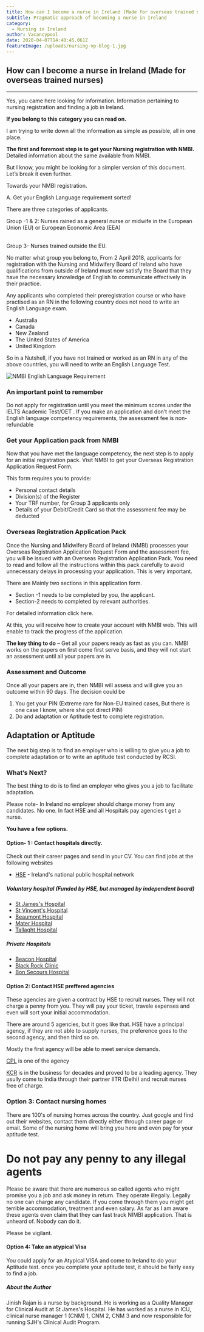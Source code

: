```yaml
---
title: How can I become a nurse in Ireland (Made for overseas trained nurses)
subtitle: Pragmatic approach of becoming a nurse in Ireland
category:
  - Nursing in Ireland
author: Vacancypool
date: 2020-04-07T14:40:45.061Z
featureImage: /uploads/nursing-vp-blog-1.jpg
---
```

## How can I become a nurse in Ireland (Made for overseas trained nurses)

- - -

Yes, you came here looking for information. Information pertaining to nursing registration and finding a job in Ireland.

**If you belong to this category you can read on.**

I am trying to write down all the information as simple as possible, all in one place.

**The first and foremost step is to get your Nursing registration with NMBI.**  Detailed information about the same available from NMBI.

But I know, you might be looking for a simpler version of this document. Let’s break it even further.

Towards your NMBI registration.

A. Get your English Language requirement sorted!

There are three categories of applicants.

Group -1 & 2: Nurses rained as a general nurse or midwife in the European Union (EU) or European Economic Area (EEA)

\
Group 3- Nurses trained outside the EU.

No matter what group you belong to, From 2 April 2018, applicants for registration with the Nursing and Midwifery Board of Ireland who have qualifications from outside of Ireland must now satisfy the Board that they have the necessary knowledge of English to communicate effectively in their practice.

Any applicants who completed their preregistration course or who have practised as an RN in the following country does not need to write an English Language exam.

* Australia
* Canada
* New Zealand 
* The United States of America
* United Kingdom

So in a Nutshell, if you have not trained or worked as an RN in any of the above countries, you will need to write an English Language Test.

![NMBI English Language Requirement](/uploads/english-language.jpg "Updated English Language Requirement for Nurses in Ireland")

### An important point to remember

Do not apply for registration until you meet the minimum scores under the IELTS Academic Test/OET . If you make an application and don’t meet the English language competency requirements, the assessment fee is non-refundable

### Get your Application pack from NMBI

Now that you have met the language competency, the next step is to apply for an initial registration pack. Visit  NMBI to get your Overseas Registration Application Request Form.

This form requires you to provide:

* Personal contact details
* Division(s) of the Register
* Your TRF number, for Group 3 applicants only
* Details of your Debit/Credit Card so that the assessment fee may be deducted 

### Overseas Registration Application Pack

Once the Nursing and Midwifery Board of Ireland (NMBI) processes your Overseas Registration Application Request Form and the assessment fee, you will be issued with an Overseas Registration Application Pack. You need to read and follow all the instructions within this pack carefully to avoid unnecessary delays in processing your application. This is very important.

There are Mainly two sections in this application form.

* Section -1 needs to be completed by you, the applicant.
* Section-2 needs to completed by relevant authorities. 

For detailed information click here.

At this, you will receive how to create your account with NMBI web. This will enable to track the progress of the application.

**The key thing to do** – Get all your papers ready as fast as you can. NMBI works on the papers on first come first serve basis, and they will not start an assessment until all your papers are in. 

### Assessment and Outcome

Once all your papers are in, then NMBI will assess and will give you an outcome within 90 days. The decision could be

1. You get your PIN (Extreme rare for Non-EU trained cases, But there is one case I know, where she got direct PIN)
2. Do and adaptation or Aptitude test to complete registration.

## Adaptation or Aptitude

   The next big step is to find an employer who is willing to give you a job to complete adaptation or to write an aptitude test conducted by RCSI. 

### What’s Next?

The best thing to do is to find an employer who gives you a job to facilitate adaptation. 

Please note- In Ireland no employer should charge money from any candidates.  No one. In fact HSE and all Hospitals pay agencies t get a nurse.  

**You have a few options.** 

#### Option- 1 : Contact hospitals directly.

Check out their career pages and send in your CV. You can find jobs at the following websites

* [HSE](https://www.hse.ie/eng/staff/jobs/job-search/) - Ireland's national public hospital network

##### Voluntary hospital (Funded by HSE, but managed by independent board)

* [St James's Hospital](http://www.stjames.ie/Careers/)
* [St Vincent's Hospital](https://www.stvincents.ie/careers/)
* [Beaumont Hospital](http://www.beaumont.ie/vacancies)
* [Mater Hospital](https://www.mater.ie/healthcare-professionals/job-opportunities/)
* [Tallaght Hospital](https://www.tuh.ie/Careers-Education/)

##### Private Hospitals

* [Beacon Hospital](https://www.beaconhospital.ie/careers/)
* [Black Rock Clinic](https://www.blackrock-clinic.ie/about-blackrock-clinic/careers/)
* [Bon Secours Hospital](https://www.bonsecours.ie/careers)

#### Option 2: Contact HSE preffered agencies

These agencies are given a contract by HSE to recruit nurses. They will not charge a penny from you. They will pay your ticket, travele expenses and even will sort your initial accommodation.

There are around 5 agencies, but it goes like that.  HSE have a principal agency, if they are not able to supply nurses, the preference goes to the second agency, and then third so on. 

Mostly the first agency will be able to meet service demands. 

[CPL](https://cplhealthcare.com/nursing-jobs/) is one of the agency

[KCR](https://kcr.ie/) is in the business for decades and proved to be a leading agency. They usully come to India through their partner IITR (Delhi) and recruit nurses free of charge. 

### Option 3: Contact nursing homes

There are 100's of nursing homes across the country. Just google and find out their websites, contact them directly either through career page or email.  Some of the nursing home will bring you here and even pay for your aptitude test.

# Do not pay any penny  to any  illegal agents

Please be aware that there are numerous so called agents who might promise you a job and ask money in return. They operate illegally. Legally no one can charge any candidate. If you come through them you might get terrible accommodation, treatment and even salary. As far as I am aware these agents even claim that they can fast track NIMBI application. That is unheard of. Nobody can do it. 

Please be vigilant. 

#### Option 4: Take an atypical Visa

You could apply for an Atypical VISA and come to Ireland to do your Aptitude test. once you complete your aptitude test, it should be fairly easy to find a job. 

##### About the Author

Jinish Rajan is a nurse by background. He is working as a Quality Manager for Clinical Audit at St James's Hospital. He has worked as a nurse in ICU,  clinical nurse manager 1 (CNM) 1,   CNM 2, CNM 3 and now responsible for running SJH's Clinical Audit Program.
